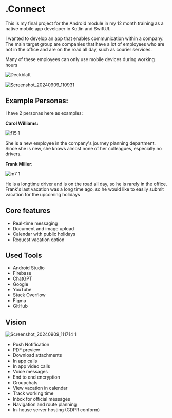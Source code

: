 # **.Connect**


This is my final project for the Android module in my 12 month training as a native mobile app developer in Kotlin and SwiftUI.

I wanted to develop an app that enables communication within a company. The main target group are companies that have a lot of employees who are not in the office and are on the road all day, such as courier services.

Many of these employees can only use mobile devices during working hours

![Deckblatt](https://github.com/user-attachments/assets/1e3d10fd-67ef-427e-b6ca-476571661a78)

![Screenshot_20240909_110931](https://github.com/user-attachments/assets/55dce5b4-5171-4c0d-934c-3104d935e32f)

## **Example Personas:**

I have 2 personas here as examples:

**Carol Williams:**

![f15 1](https://github.com/user-attachments/assets/26330ab6-1796-408a-b8bc-4d1137d46eea)



She is a new employee in the company's journey planning department. Since she is new, she knows almost none of her colleagues, especially no drivers.


**Frank Miller:**

![m7 1](https://github.com/user-attachments/assets/8c475d79-b202-4123-9766-32c52fe961ed)



He is a longtime driver and is on the road all day, so he is rarely in the office. Frank's last vacation was a long time ago, so he would like to easily submit vacation for the upcoming holidays



## **Core features**

* Real-time messaging
* Document and image upload
* Calendar with public holidays
* Request vacation option


## **Used Tools**

* Android Studio
* Firebase
* ChatGPT
* Google
* YouTube
* Stack Overflow
* Figma
* GitHub


## **Vision**

![Screenshot_20240909_111714 1](https://github.com/user-attachments/assets/9ff7f326-a1e2-4551-afb6-fc869bf3eddc)

* Push Notification
* PDF preview
* Download attachments
* In app calls
* In app video calls
* Voice messages
* End to end encryption
* Groupchats
* View vacation in calendar
* Track working time
* Inbox for official messages
* Navigation and route planning
* In-house server hosting (GDPR conform)
